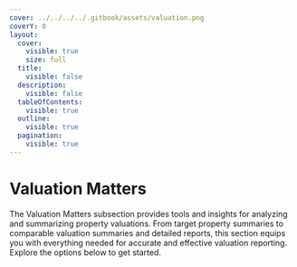 ```yaml
---
cover: ../../../../.gitbook/assets/valuation.png
coverY: 0
layout:
  cover:
    visible: true
    size: full
  title:
    visible: false
  description:
    visible: false
  tableOfContents:
    visible: true
  outline:
    visible: true
  pagination:
    visible: true
---
```


# Valuation Matters

The Valuation Matters subsection provides tools and insights for analyzing and summarizing property valuations. From target property summaries to comparable valuation summaries and detailed reports, this section equips you with everything needed for accurate and effective valuation reporting. Explore the options below to get started.
